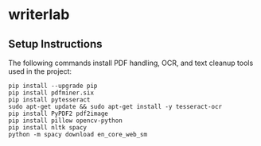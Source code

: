 # writerlab

## Setup Instructions

The following commands install PDF handling, OCR, and text cleanup tools used in the project:

```
pip install --upgrade pip
pip install pdfminer.six
pip install pytesseract
sudo apt-get update && sudo apt-get install -y tesseract-ocr
pip install PyPDF2 pdf2image
pip install pillow opencv-python
pip install nltk spacy
python -m spacy download en_core_web_sm
```

